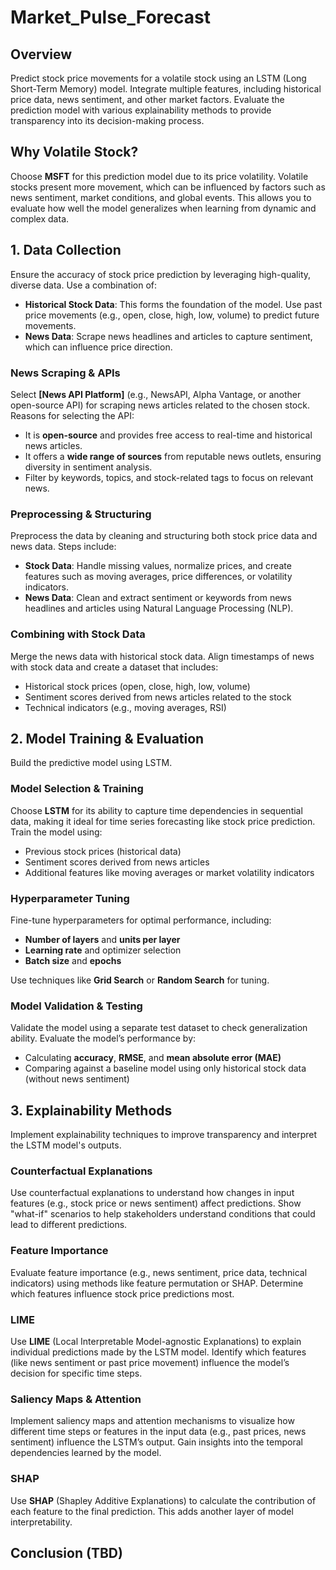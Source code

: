 # Market_Pulse_Forecast

## Overview

Predict stock price movements for a volatile stock using an LSTM (Long Short-Term Memory) model. Integrate multiple features, including historical price data, news sentiment, and other market factors. Evaluate the prediction model with various explainability methods to provide transparency into its decision-making process.

## Why Volatile Stock?

Choose **MSFT** for this prediction model due to its price volatility. Volatile stocks present more movement, which can be influenced by factors such as news sentiment, market conditions, and global events. This allows you to evaluate how well the model generalizes when learning from dynamic and complex data.

## 1. Data Collection

Ensure the accuracy of stock price prediction by leveraging high-quality, diverse data. Use a combination of:

- **Historical Stock Data**: This forms the foundation of the model. Use past price movements (e.g., open, close, high, low, volume) to predict future movements.
- **News Data**: Scrape news headlines and articles to capture sentiment, which can influence price direction.

### News Scraping & APIs

Select **[News API Platform]** (e.g., NewsAPI, Alpha Vantage, or another open-source API) for scraping news articles related to the chosen stock. Reasons for selecting the API:
- It is **open-source** and provides free access to real-time and historical news articles.
- It offers a **wide range of sources** from reputable news outlets, ensuring diversity in sentiment analysis.
- Filter by keywords, topics, and stock-related tags to focus on relevant news.

### Preprocessing & Structuring

Preprocess the data by cleaning and structuring both stock price data and news data. Steps include:
- **Stock Data**: Handle missing values, normalize prices, and create features such as moving averages, price differences, or volatility indicators.
- **News Data**: Clean and extract sentiment or keywords from news headlines and articles using Natural Language Processing (NLP).

### Combining with Stock Data

Merge the news data with historical stock data. Align timestamps of news with stock data and create a dataset that includes:
- Historical stock prices (open, close, high, low, volume)
- Sentiment scores derived from news articles related to the stock
- Technical indicators (e.g., moving averages, RSI)

## 2. Model Training & Evaluation

Build the predictive model using LSTM.

### Model Selection & Training

Choose **LSTM** for its ability to capture time dependencies in sequential data, making it ideal for time series forecasting like stock price prediction. Train the model using:
- Previous stock prices (historical data)
- Sentiment scores derived from news articles
- Additional features like moving averages or market volatility indicators

### Hyperparameter Tuning

Fine-tune hyperparameters for optimal performance, including:
- **Number of layers** and **units per layer**
- **Learning rate** and optimizer selection
- **Batch size** and **epochs**

Use techniques like **Grid Search** or **Random Search** for tuning.

### Model Validation & Testing

Validate the model using a separate test dataset to check generalization ability. Evaluate the model’s performance by:
- Calculating **accuracy**, **RMSE**, and **mean absolute error (MAE)**
- Comparing against a baseline model using only historical stock data (without news sentiment)

## 3. Explainability Methods

Implement explainability techniques to improve transparency and interpret the LSTM model's outputs.

### Counterfactual Explanations

Use counterfactual explanations to understand how changes in input features (e.g., stock price or news sentiment) affect predictions. Show "what-if" scenarios to help stakeholders understand conditions that could lead to different predictions.

### Feature Importance

Evaluate feature importance (e.g., news sentiment, price data, technical indicators) using methods like feature permutation or SHAP. Determine which features influence stock price predictions most.

### LIME

Use **LIME** (Local Interpretable Model-agnostic Explanations) to explain individual predictions made by the LSTM model. Identify which features (like news sentiment or past price movement) influence the model’s decision for specific time steps.

### Saliency Maps & Attention

Implement saliency maps and attention mechanisms to visualize how different time steps or features in the input data (e.g., past prices, news sentiment) influence the LSTM’s output. Gain insights into the temporal dependencies learned by the model.

### SHAP

Use **SHAP** (Shapley Additive Explanations) to calculate the contribution of each feature to the final prediction. This adds another layer of model interpretability.


## Conclusion (TBD)
